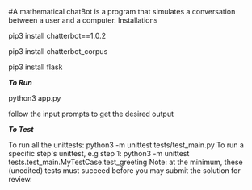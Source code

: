 #A mathematical chatBot is a program that simulates a conversation between a user and a computer.
Installations

pip3 install chatterbot==1.0.2

pip3 install chatterbot_corpus

pip3 install flask

***To Run***

python3 app.py

follow the input prompts to get the desired output

***To Test***

To run all the unittests: python3 -m unittest tests/test_main.py
To run a specific step's unittest, e.g step 1: python3 -m unittest tests.test_main.MyTestCase.test_greeting
Note: at the minimum, these (unedited) tests must succeed before you may submit the solution for review.
